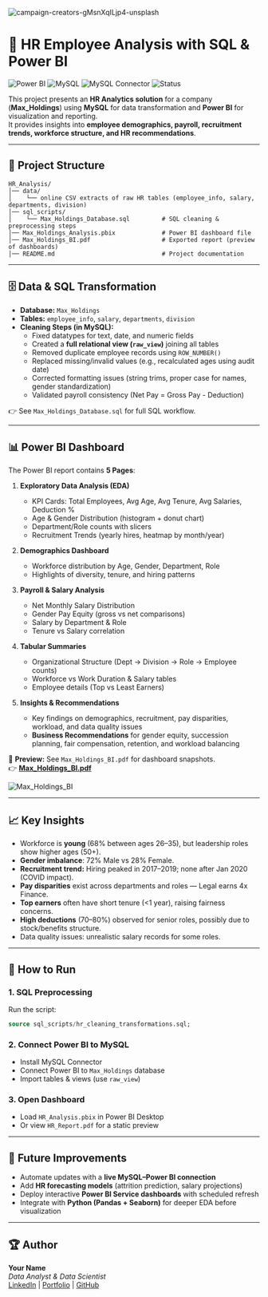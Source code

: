 ![campaign-creators-gMsnXqILjp4-unsplash](https://github.com/user-attachments/assets/68af6507-8efb-449c-9a8a-8bd95e3da6e8)


# 👥 HR Employee Analysis with SQL & Power BI

![Power BI](https://img.shields.io/badge/PowerBI-Dashboard-F2C811?logo=powerbi&logoColor=black)
![MySQL](https://img.shields.io/badge/Database-MySQL-blue?logo=mysql&logoColor=white)
![MySQL Connector](https://img.shields.io/badge/MySQL-Connector-4479A1?logo=mysql&logoColor=white)
![Status](https://img.shields.io/badge/Project-Complete-brightgreen)

This project presents an **HR Analytics solution** for a company (**Max_Holdings**) using **MySQL** for data transformation and **Power BI** for visualization and reporting.  
It provides insights into **employee demographics, payroll, recruitment trends, workforce structure, and HR recommendations**.

---

## 📂 Project Structure

```
HR_Analysis/
│── data/
│    └── online CSV extracts of raw HR tables (employee_info, salary, departments, division)
│── sql_scripts/
│    └── Max_Holdings_Database.sql         # SQL cleaning & preprocessing steps
│── Max_Holdings_Analysis.pbix             # Power BI dashboard file
│── Max_Holdings_BI.pdf                    # Exported report (preview of dashboards)
│── README.md                              # Project documentation
```

---

## 🗄️ Data & SQL Transformation

- **Database:** `Max_Holdings`
- **Tables:** `employee_info`, `salary`, `departments`, `division`
- **Cleaning Steps (in MySQL):**
  - Fixed datatypes for text, date, and numeric fields  
  - Created a **full relational view (`raw_view`)** joining all tables  
  - Removed duplicate employee records using `ROW_NUMBER()`  
  - Replaced missing/invalid values (e.g., recalculated ages using audit date)  
  - Corrected formatting issues (string trims, proper case for names, gender standardization)  
  - Validated payroll consistency (Net Pay = Gross Pay - Deduction)  

👉 See `Max_Holdings_Database.sql` for full SQL workflow.

---

## 📊 Power BI Dashboard

The Power BI report contains **5 Pages**:

1. **Exploratory Data Analysis (EDA)**  
   - KPI Cards: Total Employees, Avg Age, Avg Tenure, Avg Salaries, Deduction %  
   - Age & Gender Distribution (histogram + donut chart)  
   - Department/Role counts with slicers  
   - Recruitment Trends (yearly hires, heatmap by month/year)  

2. **Demographics Dashboard**  
   - Workforce distribution by Age, Gender, Department, Role  
   - Highlights of diversity, tenure, and hiring patterns  

3. **Payroll & Salary Analysis**  
   - Net Monthly Salary Distribution  
   - Gender Pay Equity (gross vs net comparisons)  
   - Salary by Department & Role  
   - Tenure vs Salary correlation  

4. **Tabular Summaries**  
   - Organizational Structure (Dept → Division → Role → Employee counts)  
   - Workforce vs Work Duration & Salary tables  
   - Employee details (Top vs Least Earners)  

5. **Insights & Recommendations**  
   - Key findings on demographics, recruitment, pay disparities, workload, and data quality issues  
   - **Business Recommendations** for gender equity, succession planning, fair compensation, retention, and workload balancing  

📄 **Preview:** See `Max_Holdings_BI.pdf` for dashboard snapshots.  
👉 **[Max_Holdings_BI.pdf](https://github.com/user-attachments/files/22704288/Max_Holdings_BI.pdf)**


![Max_Holdings_BI](https://github.com/user-attachments/assets/8f4cfee7-8214-49d7-900f-05082d8af75a)

---

## 📈 Key Insights

- Workforce is **young** (68% between ages 26–35), but leadership roles show higher ages (50+).  
- **Gender imbalance**: 72% Male vs 28% Female.  
- **Recruitment trend:** Hiring peaked in 2017–2019; none after Jan 2020 (COVID impact).  
- **Pay disparities** exist across departments and roles — Legal earns 4x Finance.  
- **Top earners** often have short tenure (<1 year), raising fairness concerns.  
- **High deductions** (70–80%) observed for senior roles, possibly due to stock/benefits structure.  
- Data quality issues: unrealistic salary records for some roles.  

---

## 🚀 How to Run

### 1. SQL Preprocessing  
Run the script:  
```sql
source sql_scripts/hr_cleaning_transformations.sql;
```

### 2. Connect Power BI to MySQL  
- Install MySQL Connector  
- Connect Power BI to `Max_Holdings` database  
- Import tables & views (use `raw_view`)  

### 3. Open Dashboard  
- Load `HR_Analysis.pbix` in Power BI Desktop  
- Or view `HR_Report.pdf` for a static preview  

---

## 📌 Future Improvements

- Automate updates with a **live MySQL–Power BI connection**  
- Add **HR forecasting models** (attrition prediction, salary projections)  
- Deploy interactive **Power BI Service dashboards** with scheduled refresh  
- Integrate with **Python (Pandas + Seaborn)** for deeper EDA before visualization  

---

## 🏆 Author

**Your Name**  
_Data Analyst & Data Scientist_  
[LinkedIn](https://www.linkedin.com/) | [Portfolio](https://yourportfolio.com) | [GitHub](https://github.com/yourusername)
